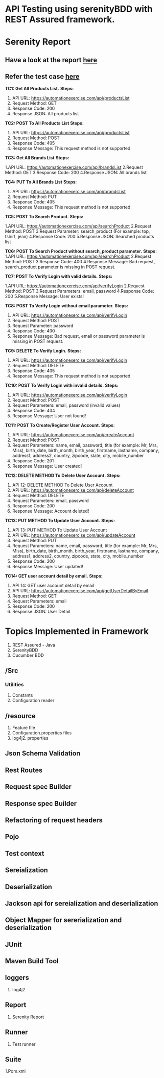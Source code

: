 # API Testing using serenityBDD with REST Assured framework.
# Serenity Report 
## Have a look at the report [here](https://ragul-e.github.io/Api-Testing-Using-SerenityBDD-RESTAssured-Framework/)
## Refer the test case [here](https://automationexercise.com/api_list)


**TC1: Get All Products List.** 
**Steps:**
1. API URL: https://automationexercise.com/api/productsList
2. Request Method: GET
3. Response Code: 200
4. Response JSON: All products list


**TC2: POST To All Products List**
**Steps:**
1. API URL: https://automationexercise.com/api/productsList
2. Request Method: POST
3. Response Code: 405
4. Response Message: This request method is not supported.

**TC3: Get All Brands List**
**Steps:**

1.API URL: https://automationexercise.com/api/brandsList
2.Request Method: GET
3.Response Code: 200
4.Response JSON: All brands list


**TC4: PUT To All Brands List**
**Steps:**

1. API URL: https://automationexercise.com/api/brandsList
2. Request Method: PUT
3. Response Code: 405
4. Response Message: This request method is not supported.

**TC5: POST To Search Product.** 
**Steps:**

1.API URL: https://automationexercise.com/api/searchProduct
2.Request Method: POST
3.Request Parameter: search_product (For example: top, tshirt, jean)
4.Response Code: 200
5.Response JSON: Searched products list


**TC6: POST To Search Product without search_product parameter.** 
**Steps:**
1.API URL: https://automationexercise.com/api/searchProduct
2.Request Method: POST
3.Response Code: 400
4.Response Message: Bad request, search_product parameter is missing in POST request.

**TC7: POST To Verify Login with valid details.** 
**Steps:**

1.API URL: https://automationexercise.com/api/verifyLogin
2.Request Method: POST
3.Request Parameters: email, password
4.Response Code: 200
5.Response Message: User exists!

**TC8: POST To Verify Login without email parameter.** 
**Steps:**

1. API URL: https://automationexercise.com/api/verifyLogin
2. Request Method: POST
3. Request Parameter: password
4. Response Code: 400
5. Response Message: Bad request, email or password parameter is missing in POST request.

**TC9: DELETE To Verify Login.** 
**Steps:**

1. API URL: https://automationexercise.com/api/verifyLogin
2. Request Method: DELETE
3. Response Code: 405
4. Response Message: This request method is not supported.

**TC10: POST To Verify Login with invalid details.** 
**Steps:**

1. API URL: https://automationexercise.com/api/verifyLogin
2. Request Method: POST
3. Request Parameters: email, password (invalid values)
4. Response Code: 404
5. Response Message: User not found!

**TC11: POST To Create/Register User Account.** 
**Steps:**

1. API URL: https://automationexercise.com/api/createAccount
2. Request Method: POST
3. Request Parameters: name, email, password, title (for example: Mr, Mrs, Miss), birth_date, birth_month, birth_year, firstname, lastname, company, address1, address2, 
 country, zipcode, state, city, mobile_number
4. Response Code: 201
5. Response Message: User created!

**TC12: DELETE METHOD To Delete User Account.** 
**Steps:**

1. API 12: DELETE METHOD To Delete User Account
2. API URL: https://automationexercise.com/api/deleteAccount
3. Request Method: DELETE
4. Request Parameters: email, password
5. Response Code: 200
6. Response Message: Account deleted!

**TC13: PUT METHOD To Update User Account.** 
**Steps:**

1. API 13: PUT METHOD To Update User Account
2. API URL: https://automationexercise.com/api/updateAccount
3. Request Method: PUT
4. Request Parameters: name, email, password, title (for example: Mr, Mrs, Miss), birth_date, birth_month, birth_year, firstname, lastname, company, address1, address2, country, zipcode, state, city, mobile_number
5. Response Code: 200
6. Response Message: User updated!

**TC14: GET user account detail by email.** 
**Steps:**

1. API 14: GET user account detail by email
2. API URL: https://automationexercise.com/api/getUserDetailByEmail
3. Request Method: GET
4. Request Parameters: email
5. Response Code: 200
6. Response JSON: User Detail




# Topics Implemented in Framework

1. REST Assured - Java
2. SerenityBDD
3. Cucumber BDD


## /Src
### Utilities
1. Constants
2. Configuration reader

## /resource
1. Feature file
2. Configuration.properties files
3. log4j2. properties
   

## Json Schema Validation

## Rest Routes

## Request spec Builder

## Response spec Builder

## Refactoring of request headers

## Pojo

## Test context

## Sereialization

## Deserialization

## Jackson api for sereialization and deserialization

## Object Mapper for sererialization and deserialization


## JUnit
## Maven Build Tool
## loggers
1. log4j2


##  Report
1. Serenity Report


## Runner
1. Test runner


## Suite
1.Pom.xml
